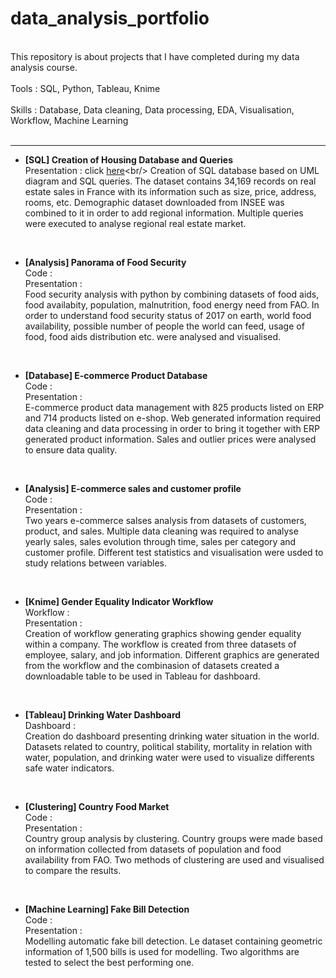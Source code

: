 # data_analysis_portfolio
<br/>
This repository is about projects that I have completed during my data analysis course. <br/><br/>
Tools : SQL, Python, Tableau, Knime <br/><br/>
Skills : Database, Data cleaning, Data processing, EDA, Visualisation, Workflow, Machine Learning <br/>
<br/>

----------

- **[SQL] Creation of Housing Database and Queries**<br/>
Presentation : click [here]([https://www.quora.com](https://github.com/haejiyun/data_analysis_portfolio/blob/main/1.%20Sql%20-%20database%20and%20queries/creation_requete_bdd.pdf))<br/>
Creation of SQL database based on UML diagram and SQL queries. The dataset contains 34,169 records on real estate sales in France with its information such as size, price, address, rooms, etc. Demographic dataset downloaded from INSEE was combined to it in order to add regional information. Multiple queries were executed to analyse regional real estate market.
<br/>

- **[Analysis] Panorama of Food Security**<br/>
Code :<br/>
Presentation :<br/>
Food security analysis with python by combining datasets of food aids, food availabity, population, malnutrition, food energy need from FAO. In order to understand food security status of 2017 on earth, world food availability, possible number of people the world can feed, usage of food, food aids distribution etc. were analysed and visualised.
<br/>

- **[Database] E-commerce Product Database**<br/>
Code :<br/>
Presentation :<br/>
E-commerce product data management with 825 products listed on ERP and 714 products listed on e-shop. Web generated information required data cleaning and data processing in order to bring it together with ERP generated product information. Sales and outlier prices were analysed to ensure data quality.
<br/>

- **[Analysis] E-commerce sales and customer profile**<br/>
Code :<br/>
Presentation :<br/>
Two years e-commerce salses analysis from datasets of customers, product, and sales. Multiple data cleaning was required to analyse yearly sales, sales evolution through time, sales per category and customer profile. Different test statistics and visualisation were usded to study relations between variables.
<br/>

- **[Knime] Gender Equality Indicator Workflow**<br/>
Workflow :<br/>
Presentation :<br/>
Creation of workflow generating graphics showing gender equality within a company. The workflow is created from three datasets of employee, salary, and job information. Different graphics are generated from the workflow and the combinasion of datasets created a downloadable table to be used in Tableau for dashboard.
<br/>

- **[Tableau] Drinking Water Dashboard**<br/>
Dashboard :<br/>
Creation do dashboard presenting drinking water situation in the world. Datasets related to country, political stability, mortality in relation with water, population, and drinking water were used to visualize differents safe water indicators.
<br/>

- **[Clustering] Country Food Market**<br/>
Code :<br/>
Presentation :<br/>
Country group analysis by clustering. Country groups were made based on information collected from datasets of population and food availability from FAO. Two methods of clustering are used and visualised to compare the results.
<br/>

- **[Machine Learning] Fake Bill Detection**<br/>
Code :<br/>
Presentation :<br/>
Modelling automatic fake bill detection. Le dataset containing geometric information of 1,500 bills is used for modelling. Two algorithms are tested to select the best performing one.
